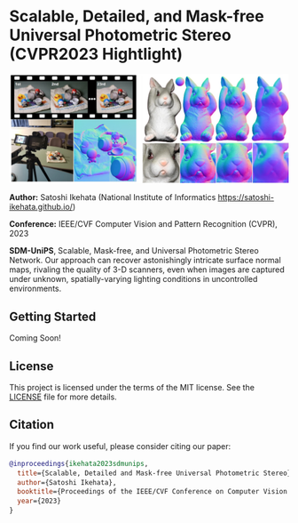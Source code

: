 # Scalable, Detailed, and Mask-free Universal Photometric Stereo (CVPR2023 Hightlight)

<p align="center">
  <img src="./.images/teaser2.jpg" width="800px">
</p>

**Author:** Satoshi Ikehata (National Institute of Informatics https://satoshi-ikehata.github.io/)

**Conference:** IEEE/CVF Computer Vision and Pattern Recognition (CVPR), 2023

**SDM-UniPS**, Scalable, Mask-free, and Universal Photometric Stereo Network. Our approach can recover astonishingly intricate surface normal maps, rivaling the quality of 3-D scanners, even when images are captured under unknown, spatially-varying lighting conditions in uncontrolled environments.

## Getting Started

Coming Soon!

## License

This project is licensed under the terms of the MIT license. See the [LICENSE](./LICENSE) file for more details.

## Citation

If you find our work useful, please consider citing our paper:

```bibtex
@inproceedings{ikehata2023sdmunips,
  title={Scalable, Detailed and Mask-free Universal Photometric Stereo},
  author={Satoshi Ikehata},
  booktitle={Proceedings of the IEEE/CVF Conference on Computer Vision and Pattern Recognition (CVPR)},
  year={2023}
}
